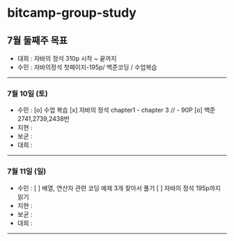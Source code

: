 # bitcamp-group-study
## 7월 둘째주 목표
- 대희 : 자바의 정석 310p 시작 ~ 끝까지
- 수민 : 자바의정석 첫페이지-195p/ 백준코딩 / 수업복습
 ---
### 7월 10일 (토)
- 수민 :
     [o] 수업 복습
     [x] 자바의 정석 chapter1 - chapter 3  // - 90P
     [o] 백준 2741,2739,2438번 
- 지현 :
- 보균 :
- 대희 : 
---
### 7월 11일 (일)
- 수민 :
     [ ] 배열, 연산자 관련 코딩 예제 3개 찾아서 풀기
     [ ] 자바의 정석  195p까지 읽기
- 지현 :
- 보균 :
- 대희 :
---

